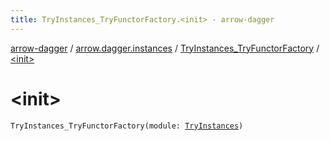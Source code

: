 ```yaml
---
title: TryInstances_TryFunctorFactory.<init> - arrow-dagger
---
```


[arrow-dagger](../../index.html) / [arrow.dagger.instances](../index.html) / [TryInstances_TryFunctorFactory](index.html) / [&lt;init&gt;](./-init-.html)

# &lt;init&gt;

`TryInstances_TryFunctorFactory(module: `[`TryInstances`](../-try-instances/index.html)`)`